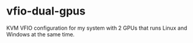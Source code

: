 # vfio-dual-gpus
KVM VFIO configuration for my system with 2 GPUs that runs Linux and Windows at the same time.
